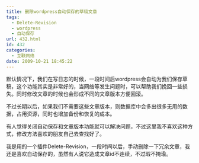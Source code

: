 ```yaml
---
title: 删除wordpress自动保存的草稿文章
tags:
  - Delete-Revision
  - wordpress
  - 自动保存
url: 432.html
id: 432
categories:
  - 互联网络
date: 2009-10-21 18:45:22
---
```


默认情况下，我们在写日志的时候，一段时间后wordpress会自动为我们保存草稿，这个功能其实是非常好的，当网络等发生问题时，可以帮助我们挽回一些损失。同时修改文章的时候也会形成不同的文章版本方便回滚。  

不过长期以后，如果我们不需要这些文章版本，则数据库中会多出很多无用的数据，占用资源，同时也增加备份和恢复的成本。  

有人觉得关闭自动保存和文章版本功能就可以解决问题，不过这里我不喜欢这种方式，修改方法喜欢的朋友自己去查找好了。  

我是用的一个插件Delete-Revision，一段时间以后，手动删除一下冗余文章，我还是喜欢自动保存的，虽然有人说它造成文章id不连续，不过瑕不掩瑜。